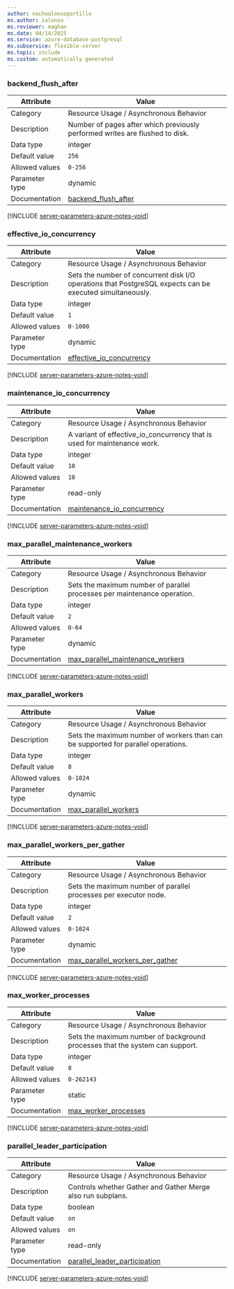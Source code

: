```yaml
---
author: nachoalonsoportillo
ms.author: ialonso
ms.reviewer: maghan
ms.date: 04/14/2025
ms.service: azure-database-postgresql
ms.subservice: flexible-server
ms.topic: include
ms.custom: automatically generated
---
```

### backend_flush_after

| Attribute | Value |
| --- | --- |
| Category | Resource Usage / Asynchronous Behavior |
| Description | Number of pages after which previously performed writes are flushed to disk. |
| Data type | integer |
| Default value | `256` |
| Allowed values | `0-256` |
| Parameter type | dynamic |
| Documentation | [backend_flush_after](https://www.postgresql.org/docs/17/runtime-config-resource.html#GUC-BACKEND-FLUSH-AFTER) |


[!INCLUDE [server-parameters-azure-notes-void](./server-parameters-azure-notes-void.md)]



### effective_io_concurrency

| Attribute | Value |
| --- | --- |
| Category | Resource Usage / Asynchronous Behavior |
| Description | Sets the number of concurrent disk I/O operations that PostgreSQL expects can be executed simultaneously. |
| Data type | integer |
| Default value | `1` |
| Allowed values | `0-1000` |
| Parameter type | dynamic |
| Documentation | [effective_io_concurrency](https://www.postgresql.org/docs/17/runtime-config-resource.html#GUC-EFFECTIVE-IO-CONCURRENCY) |


[!INCLUDE [server-parameters-azure-notes-void](./server-parameters-azure-notes-void.md)]



### maintenance_io_concurrency

| Attribute | Value |
| --- | --- |
| Category | Resource Usage / Asynchronous Behavior |
| Description | A variant of effective_io_concurrency that is used for maintenance work. |
| Data type | integer |
| Default value | `10` |
| Allowed values | `10` |
| Parameter type | read-only |
| Documentation | [maintenance_io_concurrency](https://www.postgresql.org/docs/17/runtime-config-resource.html#GUC-MAINTENANCE-IO-CONCURRENCY) |


[!INCLUDE [server-parameters-azure-notes-void](./server-parameters-azure-notes-void.md)]



### max_parallel_maintenance_workers

| Attribute | Value |
| --- | --- |
| Category | Resource Usage / Asynchronous Behavior |
| Description | Sets the maximum number of parallel processes per maintenance operation. |
| Data type | integer |
| Default value | `2` |
| Allowed values | `0-64` |
| Parameter type | dynamic |
| Documentation | [max_parallel_maintenance_workers](https://www.postgresql.org/docs/17/runtime-config-resource.html#GUC-MAX-PARALLEL-MAINTENANCE-WORKERS) |


[!INCLUDE [server-parameters-azure-notes-void](./server-parameters-azure-notes-void.md)]



### max_parallel_workers

| Attribute | Value |
| --- | --- |
| Category | Resource Usage / Asynchronous Behavior |
| Description | Sets the maximum number of workers than can be supported for parallel operations. |
| Data type | integer |
| Default value | `8` |
| Allowed values | `0-1024` |
| Parameter type | dynamic |
| Documentation | [max_parallel_workers](https://www.postgresql.org/docs/17/runtime-config-resource.html#GUC-MAX-PARALLEL-WORKERS) |


[!INCLUDE [server-parameters-azure-notes-void](./server-parameters-azure-notes-void.md)]



### max_parallel_workers_per_gather

| Attribute | Value |
| --- | --- |
| Category | Resource Usage / Asynchronous Behavior |
| Description | Sets the maximum number of parallel processes per executor node. |
| Data type | integer |
| Default value | `2` |
| Allowed values | `0-1024` |
| Parameter type | dynamic |
| Documentation | [max_parallel_workers_per_gather](https://www.postgresql.org/docs/17/runtime-config-resource.html#GUC-MAX-PARALLEL-WORKERS-PER-GATHER) |


[!INCLUDE [server-parameters-azure-notes-void](./server-parameters-azure-notes-void.md)]



### max_worker_processes

| Attribute | Value |
| --- | --- |
| Category | Resource Usage / Asynchronous Behavior |
| Description | Sets the maximum number of background processes that the system can support. |
| Data type | integer |
| Default value | `8` |
| Allowed values | `0-262143` |
| Parameter type | static |
| Documentation | [max_worker_processes](https://www.postgresql.org/docs/17/runtime-config-resource.html#GUC-MAX-WORKER-PROCESSES) |


[!INCLUDE [server-parameters-azure-notes-void](./server-parameters-azure-notes-void.md)]



### parallel_leader_participation

| Attribute | Value |
| --- | --- |
| Category | Resource Usage / Asynchronous Behavior |
| Description | Controls whether Gather and Gather Merge also run subplans. |
| Data type | boolean |
| Default value | `on` |
| Allowed values | `on` |
| Parameter type | read-only |
| Documentation | [parallel_leader_participation](https://www.postgresql.org/docs/17/runtime-config-resource.html#GUC-PARALLEL-LEADER-PARTICIPATION) |


[!INCLUDE [server-parameters-azure-notes-void](./server-parameters-azure-notes-void.md)]




